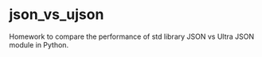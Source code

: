 # json_vs_ujson
Homework to compare the performance of std library JSON vs Ultra JSON module in Python.
